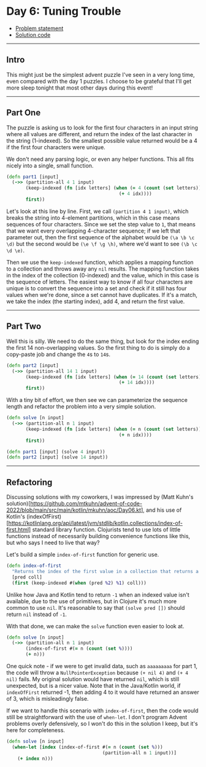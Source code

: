 # Day 6: Tuning Trouble

* [Problem statement](https://adventofcode.com/2022/day/6)
* [Solution code](https://github.com/abyala/advent-2022-clojure/blob/master/src/advent_2022_clojure/day06.clj)

---

## Intro

This might just be the simplest advent puzzle I've seen in a very long time, even compared with the day 1 puzzles. I
choose to be grateful that I'll get more sleep tonight that most other days during this event!

---

## Part One

The puzzle is asking us to look for the first four characters in an input string where all values are different, and
return the index of the last character in the string (1-indexed). So the smallest possible value returned would be a 
4 if the first four characters were unique.

We don't need any parsing logic, or even any helper functions. This all fits nicely into a single, small function.

```clojure
(defn part1 [input]
  (->> (partition-all 4 1 input)
       (keep-indexed (fn [idx letters] (when (= 4 (count (set letters)))
                                         (+ 4 idx))))
       first))
```

Let's look at this line by line. First, we call `(partition 4 1 input)`, which breaks the string into 4-element
partitions, which in this case means sequences of four characters. Since we set the step value to `1`, that means that
we want every overlapping 4-character sequence; if we left that parameter out, then the first sequence of the alphabet
would be `(\a \b \c \d)` but the second would be `(\e \f \g \h)`, where we'd want to see `(\b \c \d \e)`.

Then we use the `keep-indexed` function, which applies a mapping function to a collection and throws away any `nil`
results. The mapping function takes in the index of the collection (0-indexed) and the value, which in this case is the
sequence of letters. The easiest way to know if all four characters are unique is to convert the sequence into a set
and check if it still has four values when we're done, since a set cannot have duplicates. If it's a match, we take the
index (the starting index), add 4, and return the first value.

---

## Part Two

Well this is silly. We need to do the same thing, but look for the index ending the first 14 non-overlapping values.
So the first thing to do is simply do a copy-paste job and change the `4`s to `14`s.

```clojure
(defn part2 [input]
  (->> (partition-all 14 1 input)
       (keep-indexed (fn [idx letters] (when (= 14 (count (set letters)))
                                         (+ 14 idx))))
       first))
```

With a tiny bit of effort, we then see we can parameterize the sequence length and refactor the problem into a very
simple solution.

```clojure
(defn solve [n input]
  (->> (partition-all n 1 input)
       (keep-indexed (fn [idx letters] (when (= n (count (set letters)))
                                         (+ n idx))))
       first))

(defn part1 [input] (solve 4 input))
(defn part2 [input] (solve 14 input))
```

---

## Refactoring

Discussing solutions with my coworkers, I was impressed by
(Matt Kuhn's solution)[https://github.com/mtkuhn/advent-of-code-2022/blob/main/src/main/kotlin/mkuhn/aoc/Day06.kt], and
his use of Kotlin's (indexOfFirst)[https://kotlinlang.org/api/latest/jvm/stdlib/kotlin.collections/index-of-first.html]
standard library function. Clojurists tend to use lots of little functions instead of necessarily building convenience
functions like this, but who says I need to live that way?

Let's build a simple `index-of-first` function for generic use.

```clojure
(defn index-of-first
  "Returns the index of the first value in a collection that returns a truthy response to a predicate filter."
  [pred coll]
  (first (keep-indexed #(when (pred %2) %1) coll)))
```

Unlike how Java and Kotlin tend to return `-1` when an indexed value isn't available, due to the use of primitives,
but in Clojure it's much more common to use `nil`. It's reasonable to say that `(solve pred [])` should return `nil`
instead of `-1`.

With that done, we can make the `solve` function even easier to look at.

```clojure
(defn solve [n input]
  (->> (partition-all n 1 input)
       (index-of-first #(= n (count (set %))))
       (+ n)))
```

One quick note - if we were to get invalid data, such as `aaaaaaaaa` for part 1, the code will throw a
`NullPointerException` because `(+ nil 4)` and `(+ 4 nil)` fails. My original solution would have returned `nil`,
which is still unexpected, but is a nicer value. Note that in the Java/Kotlin world, if `indexOfFirst` returned -1,
then adding 4 to it would have returned an answer of 3, which is misleadingly false.

If we want to handle this scenario with `index-of-first`, then the code would still be straightforward with the use of
`when-let`. I don't program Advent problems overly defensively, so I won't do this in the solution I keep, but it's
here for completeness.

```clojure
(defn solve [n input]
  (when-let [index (index-of-first #(= n (count (set %)))
                                   (partition-all n 1 input))]
    (+ index n)))
```